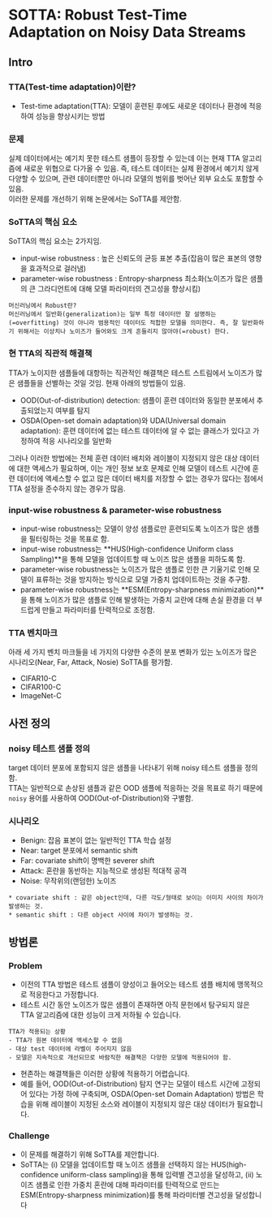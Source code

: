 # SOTTA: Robust Test-Time Adaptation on Noisy Data Streams

## Intro
### TTA(Test-time adaptation)이란?
- Test-time adaptation(TTA): 모델이 훈련된 후에도 새로운 데이터나 환경에 적응하여 성능을 향상시키는 방법  
### 문제
실제 데이터에서는 예기치 못한 테스트 샘플이 등장할 수 있는데 이는 현재 TTA 알고리즘에 새로운 위협으로 다가올 수 있음. 즉, 테스트 데이터는 실제 환경에서 예기치 않게 다양할 수 있으며, 관련 데이터뿐만 아니라 모델의 범위를 벗어난 외부 요소도 포함할 수 있음.  
이러한 문제를 개선하기 위해 논문에서는 SoTTA를 제안함.

### SoTTA의 핵심 요소
SoTTA의 핵심 요소는 2가지임.  
- input-wise robustness : 높은 신뢰도의 균등 표본 추출(잡음이 많은 표본의 영향을 효과적으로 걸러냄)
- parameter-wise robustness : Entropy-sharpness 최소화(노이즈가 많은 샘플의 큰 그라디언트에 대해 모델 파라미터의 견고성을 향상시킴)

~~~
머신러닝에서 Robust란?
머신러닝에서 일반화(generalization)는 일부 특정 데이터만 잘 설명하는(=overfitting) 것이 아니라 범용적인 데이터도 적합한 모델을 의미한다. 즉, 잘 일반화하기 위해서는 이상치나 노이즈가 들어와도 크게 흔들리지 않아야(=robust) 한다.
~~~

### 현 TTA의 직관적 해결책

TTA가 노이지한 샘플들에 대항하는 직관적인 해결책은 테스트 스트림에서 노이즈가 많은 샘플들을 선별하는 것일 것임. 현재 아래의 방법들이 있음.  
- OOD(Out-of-distribution) detection: 샘플이 훈련 데이터와 동일한 분포에서 추출되었는지 여부를 탐지
- OSDA(Open-set domain adaptation)와 UDA(Universal domain adaptation): 훈련 데이터에 없는 테스트 데이터에 알 수 없는 클래스가 있다고 가정하여 적응 시나리오를 일반화

그러나 이러한 방법에는 전체 훈련 데이터 배치와 레이블이 지정되지 않은 대상 데이터에 대한 액세스가 필요하며, 이는 개인 정보 보호 문제로 인해 모델이 테스트 시간에 훈련 데이터에 액세스할 수 없고 많은 데이터 배치를 저장할 수 없는 경우가 많다는 점에서 TTA 설정을 준수하지 않는 경우가 많음.  

### input-wise robustness & parameter-wise robustness

- input-wise robustness는 모델이 양성 샘플로만 훈련되도록 노이즈가 많은 샘플을 필터링하는 것을 목표로 함.
- input-wise robustness는 **HUS(High-confidence Uniform class Sampling)**을 통해 모델을 업데이트할 때 노이즈 많은 샘플을 피하도록 함.
- parameter-wise robustness는 노이즈가 많은 샘플로 인한 큰 기울기로 인해 모델이 표류하는 것을 방지하는 방식으로 모델 가중치 업데이트하는 것을 추구함.
- parameter-wise robustness는 **ESM(Entropy-sharpness minimization)**을 통해 노이즈가 많은 샘플로 인해 발생하는 가중치 교란에 대해 손실 환경을 더 부드럽게 만들고 파라미터를 탄력적으로 조정함.

### TTA 벤치마크
아래 세 가지 벤치 마크들을 네 가지의 다양한 수준의 분포 변화가 있는 노이즈가 많은 시나리오(Near, Far, Attack, Nosie) SoTTA를 평가함.  
- CIFAR10-C
- CIFAR100-C
- ImageNet-C

## 사전 정의
### noisy 테스트 샘플 정의
target 데이터 분포에 포함되지 않은 샘플을 나타내기 위해 noisy 테스트 샘플을 정의함.  
TTA는 일반적으로 손상된 샘플과 같은 OOD 샘플에 적응하는 것을 목표로 하기 때문에 `noisy` 용어를 사용하여 OOD(Out-of-Distribution)와 구별함.

### 시나리오
- Benign: 잡음 표본이 없는 일반적인 TTA 학습 설정
- Near: target 분포에서 semantic shift
- Far: covariate shift이 명백한 severer shift
- Attack: 혼란을 동반하는 지능적으로 생성된 적대적 공격
- Noise: 무작위의(랜덤한) 노이즈
~~~
* covariate shift : 같은 object인데, 다른 각도/형태로 보이는 이미지 사이의 차이가 발생하는 것.
* semantic shift : 다른 object 사이에 차이가 발생하는 것.
~~~


## 방법론
### Problem
- 이전의 TTA 방법은 테스트 샘플이 양성이고 들어오는 테스트 샘플 배치에 맹목적으로 적응한다고 가정합니다. 
- 테스트 시간 동안 노이즈가 많은 샘플이 존재하면 아직 문헌에서 탐구되지 않은 TTA 알고리즘에 대한 성능이 크게 저하될 수 있습니다.
~~~
TTA가 적용되는 상황
- TTA가 원본 데이터에 액세스할 수 없음
- 대상 test 데이터에 라벨이 주어지지 않음
- 모델은 지속적으로 개선되므로 바람직한 해결책은 다양한 모델에 적용되어야 함.
~~~
- 현존하는 해결책들은 이러한 상황에 적용하기 어렵습니다.
- 예를 들어, OOD(Out-of-Distribution) 탐지 연구는 모델이 테스트 시간에 고정되어 있다는 가정 하에 구축되며, OSDA(Open-set Domain Adaptation) 방법은 학습을 위해 레이블이 지정된 소스와 레이블이 지정되지 않은 대상 데이터가 필요합니다.
### Challenge
- 이 문제를 해결하기 위해 SoTTA를 제안합니다. 
- SoTTA는 (i) 모델을 업데이트할 때 노이즈 샘플을 선택하지 않는 HUS(high-confidence uniform-class sampling)을 통해 입력별 견고성을 달성하고, (ii) 노이즈 샘플로 인한 가중치 혼란에 대해 파라미터를 탄력적으로 만드는 ESM(Entropy-sharpness minimization)를 통해 파라미터별 견고성을 달성합니다

